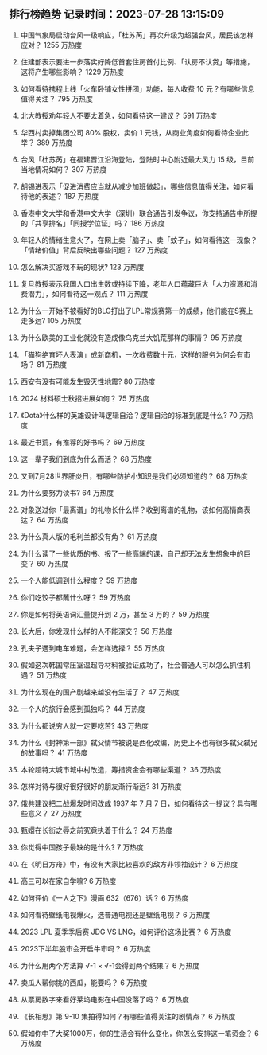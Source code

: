 
## 排行榜趋势 记录时间：2023-07-28 13:15:09
  
  1. 中国气象局启动台风一级响应，「杜苏芮」再次升级为超强台风，居民该怎样应对？ 1255 万热度
    
  2. 住建部表示要进一步落实好降低首套住房首付比例、「认房不认贷」等措施，这将产生哪些影响？ 1229 万热度
    
  3. 如何看待携程上线「火车卧铺女性拼团」功能，每人收费 10 元？有哪些信息值得关注？ 795 万热度
    
  4. 北大教授劝年轻人不要太着急，如何看待这一建议？ 591 万热度
    
  5. 华西村卖掉集团公司 80% 股权，卖价 1 元钱，从商业角度如何看待企业此举？ 389 万热度
    
  6. 台风「杜苏芮」在福建晋江沿海登陆，登陆时中心附近最大风力 15 级，目前当地情况如何？ 307 万热度
    
  7. 胡锡进表示「促进消费应当就从减少加班做起」，哪些信息值得关注，如何看待他的表述？ 187 万热度
    
  8. 香港中文大学和香港中文大学（深圳）联合通告引发争议，你支持通告中所提的「共享排名」「同授学位证」吗？ 186 万热度
    
  9. 年轻人的情绪生意火了，在网上卖「脑子」、卖「蚊子」，如何看待这一现象？「情绪价值」背后反映出哪些问题？ 127 万热度
    
  10. 怎么解决买游戏不玩的现状? 123 万热度
    
  11. 复旦教授表示我国人口出生数或持续下降，老年人口蕴藏巨大「人力资源和消费潜力」，如何看待这一观点？ 111 万热度
    
  12. 为什么一开始不被看好的BLG打出了LPL常规赛第一的成绩，他们能在S赛上走多远? 105 万热度
    
  13. 为什么欧美的工业化就没有造成像乌克兰大饥荒那样的事情？ 95 万热度
    
  14. 「猫狗绝育坏人表演」成新商机，一次收费数十元，这样的服务为何会有市场？ 81 万热度
    
  15. 西安有没有可能发生毁灭性地震? 80 万热度
    
  16. 2024 材料硕士秋招进展如何？ 75 万热度
    
  17. 《Dota》什么样的英雄设计叫逻辑自洽？逻辑自洽的标准到底是什么? 70 万热度
    
  18. 最近书荒，有推荐的好书吗？ 69 万热度
    
  19. 这一辈子我们到底为什么而活？ 68 万热度
    
  20. 又到7月28世界肝炎日，有哪些防护小知识是我们必须知道的？ 68 万热度
    
  21. 为什么要努力读书? 64 万热度
    
  22. 对象送过你「最离谱」的礼物长什么样？收到离谱的礼物，该如何高情商表达？ 64 万热度
    
  23. 为什么真人版的毛利兰都没有角？ 61 万热度
    
  24. 为什么读了一些优质的书、报了一些高端的课，自己却无法发生想象中的巨变？ 60 万热度
    
  25. 一个人能低调到什么程度？ 59 万热度
    
  26. 你们吃饺子都蘸什么呀？ 59 万热度
    
  27. 你是如何将英语词汇量提升到 2 万，甚至 3 万的？ 59 万热度
    
  28. 长大后，你发现什么样的人不能深交？ 56 万热度
    
  29. 孔夫子遇到电车难题，会怎样选择？ 55 万热度
    
  30. 假如这次韩国常压室温超导材料被验证成功了，社会普通人可以怎么抓住机遇？ 51 万热度
    
  31. 为什么现在的国产剧越来越没有生活了？ 47 万热度
    
  32. 一个人的旅行会感到孤独吗？ 44 万热度
    
  33. 为什么都说穷人就一定要吃苦? 43 万热度
    
  34. 为什么《封神第一部》弑父情节被说是西化改编，历史上不也有很多弑父弑兄的故事吗？ 41 万热度
    
  35. 本轮超特大城市城中村改造，筹措资金会有哪些渠道？ 36 万热度
    
  36. 怎样对待与很好很好很好的朋友渐行渐远? 31 万热度
    
  37. 俄共建议把二战爆发时间改成 1937 年 7 月 7 日，如何看待这一提议？具有哪些意义？ 27 万热度
    
  38. 甄嬛在长街之辱之前究竟执着于什么？ 24 万热度
    
  39. 你觉得中国孩子最缺的是什么? 7 万热度
    
  40. 在《明日方舟》中，有没有大家比较喜欢的敌方非领袖设计？ 6 万热度
    
  41. 高三可以在家自学嘛? 6 万热度
    
  42. 如何评价《一人之下》漫画 632（676）话？ 6 万热度
    
  43. 如何看待壁纸电视爆火，选普通电视还是壁纸电视？ 6 万热度
    
  44. 2023 LPL 夏季季后赛 JDG VS LNG，如何评价这场比赛？ 6 万热度
    
  45. 2023下半年股市会开启牛市吗？ 6 万热度
    
  46. 为什么用两个方法算 √-1 × √-1会得到两个结果？ 6 万热度
    
  47. 卖瓜人帮你挑的西瓜，能要吗？ 6 万热度
    
  48. 从票房数字来看好莱坞电影在中国没落了吗？ 6 万热度
    
  49. 《长相思》第 9-10 集拍得如何？有哪些值得关注的剧情点？ 6 万热度
    
  50. 假如你中了大奖1000万，你的生活会有什么变化，你怎么安排这一笔资金？ 6 万热度
    